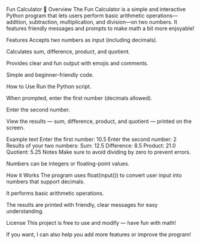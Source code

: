 Fun Calculator 🎉
Overview
The Fun Calculator is a simple and interactive Python program that lets users perform basic arithmetic operations—addition, subtraction, multiplication, and division—on two numbers. It features friendly messages and prompts to make math a bit more enjoyable!

Features
Accepts two numbers as input (including decimals).

Calculates sum, difference, product, and quotient.

Provides clear and fun output with emojis and comments.

Simple and beginner-friendly code.

How to Use
Run the Python script.

When prompted, enter the first number (decimals allowed).

Enter the second number.

View the results — sum, difference, product, and quotient — printed on the screen.

Example
text
Enter the first number: 10.5
Enter the second number: 2
Results of your two numbers:
Sum: 12.5
Difference: 8.5
Product: 21.0
Quotient: 5.25
Notes
Make sure to avoid dividing by zero to prevent errors.

Numbers can be integers or floating-point values.

How it Works
The program uses float(input()) to convert user input into numbers that support decimals.

It performs basic arithmetic operations.

The results are printed with friendly, clear messages for easy understanding.

License
This project is free to use and modify — have fun with math!

If you want, I can also help you add more features or improve the program!



